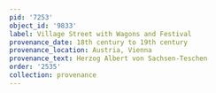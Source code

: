 ```yaml
---
pid: '7253'
object_id: '9833'
label: Village Street with Wagons and Festival
provenance_date: 18th century to 19th century
provenance_location: Austria, Vienna
provenance_text: Herzog Albert von Sachsen-Teschen
order: '2535'
collection: provenance
---
```

